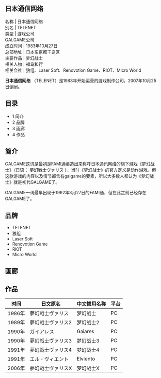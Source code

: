 日本通信网络  
---  
名称  |  日本通信网络   
别名  |  TELENET   
类型  |  游戏公司   
GALGAME公司  
成立时间  |  1983年10月27日   
总部地址  |  日本东京都丰岛区   
主要作品  |  梦幻战士   
相关人物  |  福岛和行   
相关会社  |  狼组、Laser Soft、Renovotion Game、RIOT、Micro World   
  
**日本通信网络** （TELENET）是1983年开始运营的游戏制作公司。2007年10月25日倒闭。

##  目录

  * 1  简介 
  * 2  品牌 
  * 3  画廊 
  * 4  作品 

##  简介

GALGAME这词是最初是FAMI通编造出来称呼日本通讯网络的旗下游戏《梦幻战士》（日语：  夢幻戦士ヴァリス
），当时《梦幻战士》的官方定义是动作游戏。但这款游戏的内容以及情节都含有galgame的要素，所以大多数人都认为《梦幻战士》就是初代GALGAME了。

GALGAME一词最早出现于1992年3月27日的FAMI通，但在此之前已经存在GALGAME了。

##  品牌

  * TELENET 
  * 狼组 
  * Laser Soft 
  * Renovotion Game 
  * RIOT 
  * Micro World 

##  画廊

##  作品

时间  |  日文原名  |  中文惯用名称  |  平台   
---|---|---|---  
1986年  |  夢幻戦士ヴァリス  |  梦幻战士  |  PC   
1989年  |  夢幻戦士ヴァリス2  |  梦幻战士2  |  PC   
1990年  |  ガイアレス  |  Gaiares  |  PC   
1990年  |  夢幻戦士ヴァリス3  |  梦幻战士3  |  PC   
1991年  |  夢幻戦士ヴァリス4  |  梦幻战士4  |  PC   
1991年  |  エル・ヴィエント  |  Elviento  |  PC   
2006年  |  夢幻戦士ヴァリスX  |  梦幻战士X  |  PC 

